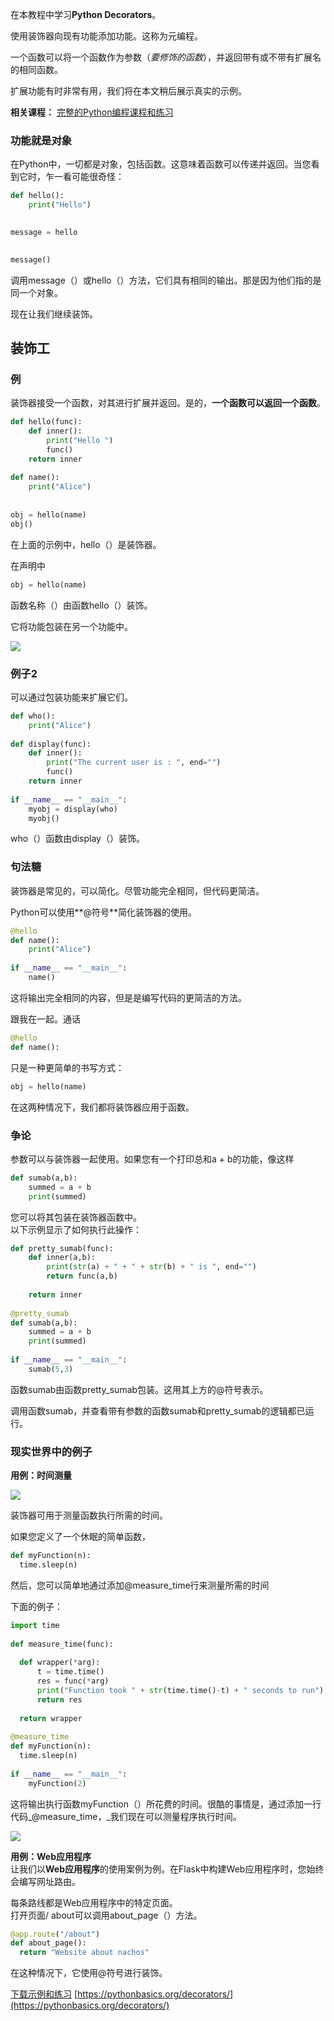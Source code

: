 在本教程中学习**Python Decorators**。

使用装饰器向现有功能添加功能。这称为元编程。

一个函数可以将一个函数作为参数（_要修饰的函数_），并返回带有或不带有扩展名的相同函数。

扩展功能有时非常有用，我们将在本文稍后展示真实的示例。

**相关课程：**  [完整的Python编程课程和练习](https://gum.co/dcsp)

### [](#Functions-are-objects "功能就是对象")功能就是对象

在Python中，一切都是对象，包括函数。这意味着函数可以传递并返回。当您看到它时，乍一看可能很奇怪：

```python
def hello():                                                                                                
    print("Hello")                                                                                          
                                                                                                            

message = hello                                                                                             
                                                                                                            

message()          
```

调用message（）或hello（）方法，它们具有相同的输出。那是因为他们指的是同一个对象。

现在让我们继续装饰。

[](#Decorators "装饰工")装饰工
------------------------

### [](#Example "例")例

装饰器接受一个函数，对其进行扩展并返回。是的，**一个函数可以返回一个函数**。

```python
def hello(func):                                                                                            
    def inner():                                                                                            
        print("Hello ")                                                                                     
        func()                                                                                              
    return inner                                                                                            
                                                                                                            
def name():                                                                                                 
    print("Alice")                                                                                          
                                                                                                            
                                                                                                            
obj = hello(name)                                                                                           
obj()          
```

在上面的示例中，hello（）是装饰器。

在声明中  

```python
obj = hello(name)          
```

  
函数名称（）由函数hello（）装饰。

它将功能包装在另一个功能中。

![](https://d33wubrfki0l68.cloudfront.net/12c8a296cc396d418b5407a4a4c6f9fd7d85f597/e8a54/wp-content/uploads/2018/06/python-decorator.png)

### [](#Example-2 "例子2")例子2

可以通过包装功能来扩展它们。

```python
def who():                                                                                                  
    print("Alice")                                                                                          
                                                                                                            
def display(func):                                                                                          
    def inner():                                                                                            
        print("The current user is : ", end="")                                                             
        func()                                                                                              
    return inner                                                                                            
                                                                                                            
if __name__ == "__main__":                                                                                  
    myobj = display(who)                                                                                    
    myobj()       
```

who（）函数由display（）装饰。

### [](#Syntactic-sugar "句法糖")句法糖

装饰器是常见的，可以简化。尽管功能完全相同，但代码更简洁。

Python可以使用**@符号**简化装饰器的使用。

```python
@hello                                                                                                      
def name():                                                                                                 
    print("Alice")                                                                                          
                                                                                                            
if __name__ == "__main__":                                                                                  
    name()                          
```

这将输出完全相同的内容，但是是编写代码的更简洁的方法。

跟我在一起。通话  

```python
@hello                                                                                                      
def name():   
```

  
只是一种更简单的书写方式：  
```python
obj = hello(name)          
```

在这两种情况下，我们都将装饰器应用于函数。

### [](#Arguments "争论")争论

参数可以与装饰器一起使用。如果您有一个打印总和a + b的功能，像这样  

```python
def sumab(a,b):                                                                                             
    summed = a + b                                                                                          
    print(summed)
```

您可以将其包装在装饰器函数中。  
以下示例显示了如何执行此操作：

```python
def pretty_sumab(func):                                                                                     
    def inner(a,b):                                                                                         
        print(str(a) + " + " + str(b) + " is ", end="")                                                     
        return func(a,b)                                                                                    
                                                                                                            
    return inner                                                                                            
                                                                                                            
@pretty_sumab                                                                                               
def sumab(a,b):                                                                                             
    summed = a + b                                                                                          
    print(summed)                                                                                      
                                                                                                            
if __name__ == "__main__":                                                                                  
    sumab(5,3)             
```

函数sumab由函数pretty\_sumab包装。这用其上方的@符号表示。

调用函数sumab，并查看带有参数的函数sumab和pretty\_sumab的逻辑都已运行。

### [](#Real-world-examples "现实世界中的例子")现实世界中的例子

**用例：时间测量**

![](https://d33wubrfki0l68.cloudfront.net/d25cdd2bfef2d2f3427b24b85a835812909e064c/f0e4b/wp-content/uploads/2018/06/decorator-example.png)

装饰器可用于测量函数执行所需的时间。

如果您定义了一个休眠的简单函数，  

```python
def myFunction(n):                                                                                                        
  time.sleep(n)                                                                                                           
```

然后，您可以简单地通过添加@measure\_time行来测量所需的时间

下面的例子：

```python
import time                                                                                                               
                                                                                                                          
def measure_time(func):                                                                                                   
                                                                                                                          
  def wrapper(*arg):                                                                                                      
      t = time.time()                                                                                                     
      res = func(*arg)                                                                                                    
      print("Function took " + str(time.time()-t) + " seconds to run")                                                    
      return res                                                                                                          
                                                                                                                          
  return wrapper                                                                                                          
                                                                                                                          
@measure_time                                                                                                             
def myFunction(n):                                                                                                        
  time.sleep(n)                                                                                                           
                                                                                                                          
if __name__ == "__main__":                                                                                                
    myFunction(2)      
```

这将输出执行函数myFunction（）所花费的时间。很酷的事情是，通过添加一行代码_@measure\_time，_我们现在可以测量程序执行时间。

![](https://d33wubrfki0l68.cloudfront.net/e9d0d302fbebb91ae65c6da025e9ae629be39ae4/ba2c6/wp-content/uploads/2018/06/decorator-web-app.png)

**用例：Web应用程序**  
让我们以**Web应用程序**的使用案例为例。在Flask中构建Web应用程序时，您始终会编写网址路由。

每条路线都是Web应用程序中的特定页面。  
打开页面/ about可以调用about\_page（）方法。

```python
@app.route("/about")
def about_page():
  return "Website about nachos"
```

在这种情况下，它使用@符号进行装饰。

[下载示例和练习](https://gum.co/dcsp) 
 [https://pythonbasics.org/decorators/](https://pythonbasics.org/decorators/)